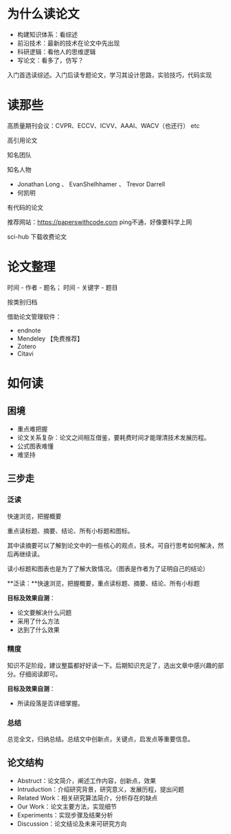 # 为什么读论文

- 构建知识体系：看综述
- 前沿技术：最新的技术在论文中先出现
- 科研逻辑：看他人的思维逻辑
- 写论文：看多了，仿写？

入门首选读综述。入门后读专题论文，学习其设计思路，实验技巧，代码实现

# 读那些

高质量期刊会议：CVPR、ECCV、ICVV、AAAI、WACV（也还行） etc

高引用论文

知名团队

知名人物

- Jonathan Long 、 EvanShelhhamer 、 Trevor Darrell
- 何凯明

有代码的论文

推荐网站：https://paperswithcode.com  ping不通，好像要科学上网

sci-hub 下载收费论文

# 论文整理

 时间 - 作者 - 题名； 时间 - 关键字 - 题目

按类别归档

借助论文管理软件：

- endnote
- Mendeley 【免费推荐】
- Zotero
- Citavi

#  如何读

## 困境

- 重点难把握
- 论文关系复杂：论文之间相互借鉴，要耗费时间才能理清技术发展历程。
- 公式图表难懂
- 难坚持

## 三步走

### 泛读

快速浏览，把握概要

重点读标题、摘要、结论、所有小标题和图标。

其中读摘要可以了解到论文中的一些核心的观点，技术。可自行思考如何解决，然后再继续读。

读小标题和图表也是为了了解大致情况。（图表是作者为了证明自己的结论）

**泛读：**快速浏览，把握概要，重点读标题、摘要、结论、所有小标题

**目标及效果自测**：

- 论文要解决什么问题
- 采用了什么方法
- 达到了什么效果

### 精度

知识不足阶段，建议整篇都好好读一下。后期知识充足了，选出文章中感兴趣的部分。仔细阅读即可。

**目标及效果自测**：

- 所读段落是否详细掌握。

### 总结

总览全文，归纳总结。总结文中创新点，关键点，启发点等重要信息。

## 论文结构

- Abstruct：论文简介，阐述工作内容，创新点，效果
- Intruduction：介绍研究背景，研究意义，发展历程，提出问题
- Related Work：相关研究算法简介，分析存在的缺点
- Our Work：论文主要方法，实现细节
- Experiments：实现步骤及结果分析
- Discussion：论文结论及未来可研究方向
